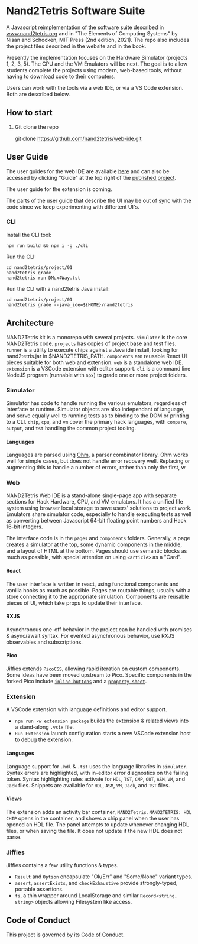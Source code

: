 # Nand2Tetris Software Suite

A Javascript reimplementation of the software suite described in www.nand2tetris.org and in "The Elements of Computing Systems" by Nisan and Schocken, MIT Press (2nd edition, 2021). The repo also includes the project files described in the website and in the book.

Presently the implementation focuses on the Hardware Simulator (projects 1, 2, 3, 5). The CPU and the VM Emulators will be next. The goal is to allow students complete the projects using modern, web-based tools, without having to download code to their computers.

Users can work with the tools via a web IDE, or via a VS Code extension. Both are described below.

## How to start

1. Git clone the repo 

    git clone https://github.com/nand2tetris/web-ide.git

## User Guide

The user guides for the web IDE are available [here](https://drive.google.com/drive/folders/10hDzWql94MTPIStI3KEx--JYpHTBoeE6) and can also be accessed by clicking "Guide" at the top right of the [published project](https://nand2tetris.github.io/web-ide).

The user guide for the extension is coming.

The parts of the user guide that describe the UI may be out of sync with the code since we keep experimenting with differtent UI's.

### CLI

Install the CLI tool:

    npm run build && npm i -g ./cli

Run the CLI:

    cd nand2tetris/project/01
    nand2tetris grade
    nand2tetris run DMux4Way.tst

Run the CLI with a nand2tetris Java install:

    cd nand2tetris/project/01
    nand2tetris grade --java_ide=${HOME}/nand2tetris

## Architecture

NAND2Tetris kit is a monorepo with several projects.
`simulator` is the core NAND2Tetris code.
`projects` has copies of project base and test files.
`runner` is a utility to execute chips against a Java ide install, looking for nand2tetris.jar in $NAND2TETRIS_PATH.
`components` are reusable React UI pieces suitable for both web and extension.
`web` is a standalone web IDE.
`extension` is a VSCode extension with editor support.
`cli` is a command line NodeJS program (runnable with `npx`) to grade one or more project folders.

### Simulator

Simulator has code to handle running the various emulators, regardless of interface or runtime.
Simulator objects are also independant of language, and serve equally well to running tests as to binding to the DOM or printing to a CLI.
`chip`, `cpu`, and `vm` cover the primary hack languages, with `compare`, `output`, and `tst` handling the common project tooling.

#### Languages

Languages are parsed using [Ohm](https://ohmjs.org/), a parser combinator library.
Ohm works well for simple cases, but does not handle error recovery well.
Replacing or augmenting this to handle a number of errors, rather than only the first, w

### Web

NAND2Tetris Web IDE is a stand-alone single-page app with separate sections for Hack Hardware, CPU, and VM emulators.
It has a unified file system using browser local storage to save users' solutions to project work.
Emulators share simulator code, especially to handle executing tests as well as converting between Javascript 64-bit floating point numbers and Hack 16-bit integers.

The interface code is in the `pages` and `components` folders.
Generally, a page creates a simulator at the top, some dynamic components in the middle, and a layout of HTML at the bottom.
Pages should use semantic blocks as much as possible, with special attention on using `<article>` as a "Card".

#### React

The user interface is written in react, using functional components and vanilla hooks as much as possible.
Pages are routable things, usually with a store connecting it to the appropriate simulation.
Components are reusable pieces of UI, which take props to update their interface.

#### RXJS

Asynchronous one-off behavior in the project can be handled with promises & async/await syntax.
For evented asynchronous behavior, use RXJS observables and subscriptions.

#### Pico

Jiffies extends [`PicoCSS`](https://picocss.com), allowing rapid iteration on custom components.
Some ideas have been moved upstream to Pico.
Specific components in the forked Pico include [`inline-buttons`](https://github.com/picocss/pico/issues/182) and a [`property sheet`](https://github.com/picocss/pico/issues/195).

### Extension

A VSCode extension with language definitions and editor support.

- `npm run -w extension package` builds the extension & related views into a stand-along `.vsix` file.
- `Run Extension` launch configuration starts a new VSCode extension host to debug the extension.

#### Languages

Language support for `.hdl` & `.tst` uses the language libraries in `simulator`.
Syntax errors are highlighted, with in-editor error diagnostics on the failing token.
Syntax highlighting rules activate for `HDL`, `TST`, `CMP`, `OUT`, `ASM`, `VM`, and `Jack` files.
Snippets are available for `HDL`, `ASM`, `VM`, `Jack`, and `TST` files.

#### Views

The extension adds an activity bar container, `NAND2Tetris`.
`NAND2TETRIS: HDL CHIP` opens in the container, and shows a chip panel when the user has opened an HDL file.
The panel attempts to update whenever changing HDL files, or when saving the file.
It does not update if the new HDL does not parse.

### Jiffies

Jiffies contains a few utility functions & types.

- `Result` and `Option` encapsulate "Ok/Err" and "Some/None" variant types.
- `assert`, `assertExists`, and `checkExhaustive` provide strongly-typed, portable assertions.
- `fs`, a thin wrapper around LocalStorage and similar `Record<string, string>` objects allowing Filesystem like access.

## Code of Conduct

This project is governed by its [Code of Conduct](./CODE_OF_CONDUCT.md).
